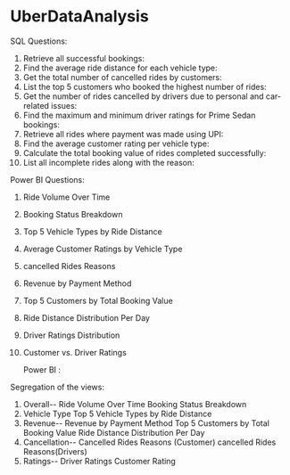 # UberDataAnalysis
SQL Questions:
 1. Retrieve all successful bookings:
 2. Find the average ride distance for each vehicle type:
 3. Get the total number of cancelled rides by customers:
 4. List the top 5 customers who booked the highest number of rides:
 5. Get the number of rides cancelled by drivers due to personal and car-related issues:
 6. Find the maximum and minimum driver ratings for Prime Sedan bookings:
 7. Retrieve all rides where payment was made using UPI:
 8. Find the average customer rating per vehicle type:
 9. Calculate the total booking value of rides completed successfully:
 10. List all incomplete rides along with the reason:

 Power BI Questions:
 1. Ride Volume Over Time
 2. Booking Status Breakdown
 3. Top 5 Vehicle Types by Ride Distance
 4. Average Customer Ratings by Vehicle Type
 5. cancelled Rides Reasons
 6. Revenue by Payment Method
 7. Top 5 Customers by Total Booking Value
 8. Ride Distance Distribution Per Day
 9. Driver Ratings Distribution
 10. Customer vs. Driver Ratings

     Power BI :

 Segregation of the views:
 1. Overall--
 Ride Volume Over Time
 Booking Status Breakdown
 2. Vehicle Type
Top 5 Vehicle Types by Ride Distance
 3. Revenue--
Revenue by Payment Method
 Top 5 Customers by Total Booking Value
 Ride Distance Distribution Per Day
 4. Cancellation--
 Cancelled Rides Reasons (Customer)
 cancelled Rides Reasons(Drivers)
 5. Ratings--
 Driver Ratings
 Customer Rating
